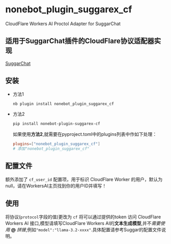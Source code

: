 # nonebot_plugin_suggarex_cf
CloudFlare Workers AI Proctol Adapter for SuggarChat

## 适用于SuggarChat插件的CloudFlare协议适配器实现

[SuggarChat](https://github.com/LiteSuggarDEV/nonebot_plugin_suggarchat)

## 安装

-   方法1
    ```bash
    nb plugin install nonebot_plugin_suggarex_cf
    ```
-   方法2
    ```bash
    pip install nonebot-plugin-suggarex-cf
    ```
    如果使用**方法2**,就需要在pyproject.toml中的plugins列表中作如下处理：
    ```toml
    plugins=["nonebot_plugin_suggarex_cf"]
    # 添加"nonebot_plugin_suggarex_cf"
    ```

## 配置文件
额外添加了 `cf_user_id` 配置项，用于标识 CloudFlare Worker 的用户，默认为 null，请在WorkersAI主页找到你的用户ID并填写！

## 使用
将协议(`protocol`字段的值)更改为 `cf` 将可以通过提供的token 访问 CloudFlare Workers AI 接口,模型请填写CloudFlare Workers AI的**文本生成模型**,并不*需要使用* **@** *拼接*,例如`"model":"llama-3.2-xxxx"`.具体配置请参考Suggar的配置文件说明。